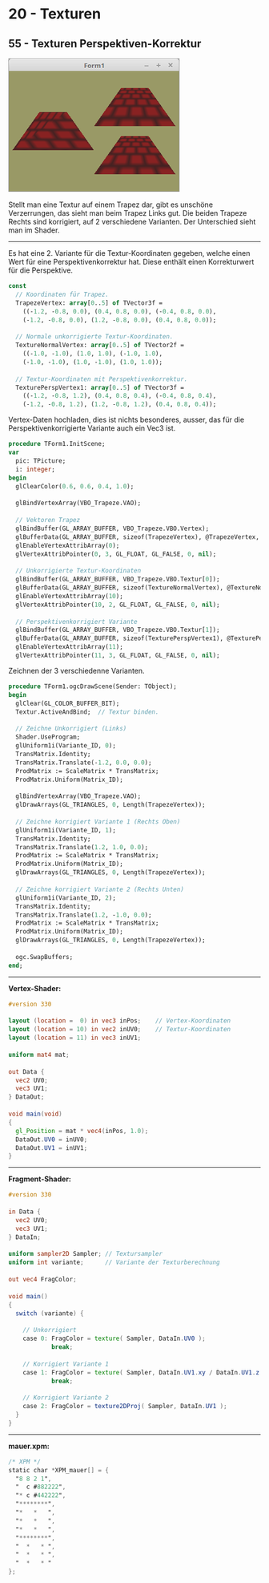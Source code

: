 # 20 - Texturen
## 55 - Texturen Perspektiven-Korrektur

![image.png](image.png)

Stellt man eine Textur auf einem Trapez dar, gibt es unschöne Verzerrungen, das sieht man beim Trapez Links gut.
Die beiden Trapeze Rechts sind korrigiert, auf 2 verschiedene Varianten. Der Unterschied sieht man im Shader.

---
Es hat eine 2. Variante für die Textur-Koordinaten gegeben, welche einen Wert für eine Perspektivenkorrektur hat.
Diese enthält einen Korrekturwert für die Perspektive.

```pascal
const
  // Koordinaten für Trapez.
  TrapezeVertex: array[0..5] of TVector3f =
    ((-1.2, -0.8, 0.0), (0.4, 0.8, 0.0), (-0.4, 0.8, 0.0),
    (-1.2, -0.8, 0.0), (1.2, -0.8, 0.0), (0.4, 0.8, 0.0));

  // Normale unkorrigierte Textur-Koordinaten.
  TextureNormalVertex: array[0..5] of TVector2f =
    ((-1.0, -1.0), (1.0, 1.0), (-1.0, 1.0),
    (-1.0, -1.0), (1.0, -1.0), (1.0, 1.0));

  // Textur-Koordinaten mit Perspektivenkorrektur.
  TexturePerspVertex1: array[0..5] of TVector3f =
    ((-1.2, -0.8, 1.2), (0.4, 0.8, 0.4), (-0.4, 0.8, 0.4),
    (-1.2, -0.8, 1.2), (1.2, -0.8, 1.2), (0.4, 0.8, 0.4));
```

Vertex-Daten hochladen, dies ist nichts besonderes, ausser, das für die Perspektivenkorrigierte Variante auch ein Vec3 ist.

```pascal
procedure TForm1.InitScene;
var
  pic: TPicture;
  i: integer;
begin
  glClearColor(0.6, 0.6, 0.4, 1.0);

  glBindVertexArray(VBO_Trapeze.VAO);

  // Vektoren Trapez
  glBindBuffer(GL_ARRAY_BUFFER, VBO_Trapeze.VBO.Vertex);
  glBufferData(GL_ARRAY_BUFFER, sizeof(TrapezeVertex), @TrapezeVertex, GL_STATIC_DRAW);
  glEnableVertexAttribArray(0);
  glVertexAttribPointer(0, 3, GL_FLOAT, GL_FALSE, 0, nil);

  // Unkorrigierte Textur-Koordinaten
  glBindBuffer(GL_ARRAY_BUFFER, VBO_Trapeze.VBO.Textur[0]);
  glBufferData(GL_ARRAY_BUFFER, sizeof(TextureNormalVertex), @TextureNormalVertex, GL_STATIC_DRAW);
  glEnableVertexAttribArray(10);
  glVertexAttribPointer(10, 2, GL_FLOAT, GL_FALSE, 0, nil);

  // Perspektivenkorrigiert Variante
  glBindBuffer(GL_ARRAY_BUFFER, VBO_Trapeze.VBO.Textur[1]);
  glBufferData(GL_ARRAY_BUFFER, sizeof(TexturePerspVertex1), @TexturePerspVertex1, GL_STATIC_DRAW);
  glEnableVertexAttribArray(11);
  glVertexAttribPointer(11, 3, GL_FLOAT, GL_FALSE, 0, nil);
```

Zeichnen der 3 verschiedenne Varianten.

```pascal
procedure TForm1.ogcDrawScene(Sender: TObject);
begin
  glClear(GL_COLOR_BUFFER_BIT);
  Textur.ActiveAndBind;  // Textur binden.

  // Zeichne Unkorrigiert (Links)
  Shader.UseProgram;
  glUniform1i(Variante_ID, 0);
  TransMatrix.Identity;
  TransMatrix.Translate(-1.2, 0.0, 0.0);
  ProdMatrix := ScaleMatrix * TransMatrix;
  ProdMatrix.Uniform(Matrix_ID);

  glBindVertexArray(VBO_Trapeze.VAO);
  glDrawArrays(GL_TRIANGLES, 0, Length(TrapezeVertex));

  // Zeichne korrigiert Variante 1 (Rechts Oben)
  glUniform1i(Variante_ID, 1);
  TransMatrix.Identity;
  TransMatrix.Translate(1.2, 1.0, 0.0);
  ProdMatrix := ScaleMatrix * TransMatrix;
  ProdMatrix.Uniform(Matrix_ID);
  glDrawArrays(GL_TRIANGLES, 0, Length(TrapezeVertex));

  // Zeichne korrigiert Variante 2 (Rechts Unten)
  glUniform1i(Variante_ID, 2);
  TransMatrix.Identity;
  TransMatrix.Translate(1.2, -1.0, 0.0);
  ProdMatrix := ScaleMatrix * TransMatrix;
  ProdMatrix.Uniform(Matrix_ID);
  glDrawArrays(GL_TRIANGLES, 0, Length(TrapezeVertex));

  ogc.SwapBuffers;
end;
```


---
**Vertex-Shader:**

```glsl
#version 330

layout (location =  0) in vec3 inPos;    // Vertex-Koordinaten
layout (location = 10) in vec2 inUV0;    // Textur-Koordinaten
layout (location = 11) in vec3 inUV1;

uniform mat4 mat;

out Data {
  vec2 UV0;
  vec3 UV1;
} DataOut;

void main(void)
{
  gl_Position = mat * vec4(inPos, 1.0);
  DataOut.UV0 = inUV0;
  DataOut.UV1 = inUV1;
}

```


---
**Fragment-Shader:**

```glsl
#version 330

in Data {
  vec2 UV0;
  vec3 UV1;
} DataIn;

uniform sampler2D Sampler; // Textursampler
uniform int variante;      // Variante der Texturberechnung

out vec4 FragColor;

void main()
{
  switch (variante) {

    // Unkorrigiert
    case 0: FragColor = texture( Sampler, DataIn.UV0 );
            break;

    // Korrigiert Variante 1
    case 1: FragColor = texture( Sampler, DataIn.UV1.xy / DataIn.UV1.z );
            break;

    // Korrigiert Variante 2
    case 2: FragColor = texture2DProj( Sampler, DataIn.UV1 );
  }
}

```


---
**mauer.xpm:**

```glsl
/* XPM */
static char *XPM_mauer[] = {
  "8 8 2 1",
  "  c #882222",
  "* c #442222",
  "********",
  "*   *   ",
  "*   *   ",
  "*   *   ",
  "********",
  "  *   * ",
  "  *   * ",
  "  *   * "
};

```


